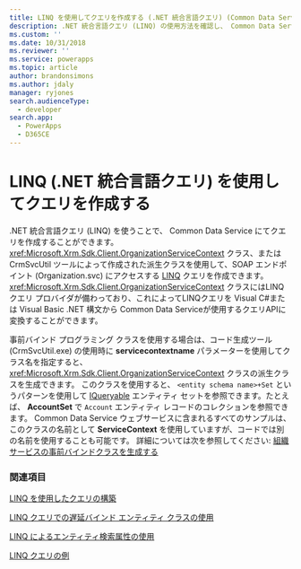 ```yaml
---
title: LINQ を使用してクエリを作成する (.NET 統合言語クエリ) (Common Data Service) | Microsoft Docs
description: .NET 統合言語クエリ (LINQ) の使用方法を確認し、 Common Data Service でクエリを作成する。
ms.custom: ''
ms.date: 10/31/2018
ms.reviewer: ''
ms.service: powerapps
ms.topic: article
author: brandonsimons
ms.author: jdaly
manager: ryjones
search.audienceType:
  - developer
search.app:
  - PowerApps
  - D365CE
---
```

# <a name="build-queries-with-linq-net-language-integrated-query"></a>LINQ (.NET 統合言語クエリ) を使用してクエリを作成する

.NET 統合言語クエリ (LINQ) を使うことで、 Common Data Service にてクエリを作成することができます。 <xref:Microsoft.Xrm.Sdk.Client.OrganizationServiceContext> クラス、または CrmSvcUtil ツールによって作成された派生クラスを使用して、SOAP エンドポイント (Organization.svc) にアクセスする [LINQ](https://msdn.microsoft.com/library/bb397897.aspx) クエリを作成できます。 <xref:Microsoft.Xrm.Sdk.Client.OrganizationServiceContext> クラスにはLINQクエリ プロバイダが備わっており、これによってLINQクエリを Visual C#または Visual Basic .NET 構文から Common Data Serviceが使用するクエリAPIに変換することができます。  
  
 事前バインド プログラミング クラスを使用する場合は、コード生成ツール (CrmSvcUtil.exe) の使用時に **servicecontextname** パラメーターを使用してクラス名を指定すると、 <xref:Microsoft.Xrm.Sdk.Client.OrganizationServiceContext> クラスの派生クラスを生成できます。 このクラスを使用すると、 `<entity schema name>+Set` というパターンを使用して [IQueryable](https://msdn.microsoft.com/library/system.linq.iqueryable.aspx) エンティティ セットを参照できます。たとえば、 **AccountSet** で `Account` エンティティ レコードのコレクションを参照できます。 Common Data Service ウェブサービスに含まれるすべてのサンプルは、このクラスの名前として **ServiceContext** を使用していますが、コードでは別の名前を使用することも可能です。 詳細については次を参照してください: [組織サービスの事前バインドクラスを生成する](generate-early-bound-classes.md)
  
### <a name="see-also"></a>関連項目

 [LINQ を使用したクエリの構築](use-linq-construct-query.md)  
  
 [LINQ クエリでの遅延バインド エンティティ クラスの使用](use-late-bound-entity-class-linq-query.md)  
  
 [LINQ によるエンティティ検索属性の使用](order-results-entity-attributes-linq.md)  

 [LINQ クエリの例](linq-query-examples.md)
